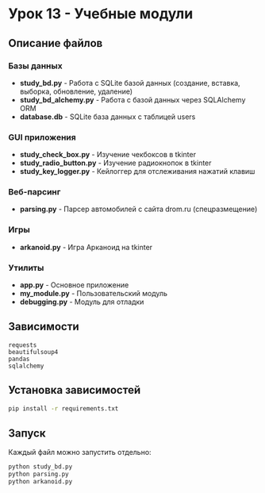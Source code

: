 # Урок 13 - Учебные модули

## Описание файлов

### Базы данных
- **study_bd.py** - Работа с SQLite базой данных (создание, вставка, выборка, обновление, удаление)
- **study_bd_alchemy.py** - Работа с базой данных через SQLAlchemy ORM
- **database.db** - SQLite база данных с таблицей users

### GUI приложения
- **study_check_box.py** - Изучение чекбоксов в tkinter
- **study_radio_button.py** - Изучение радиокнопок в tkinter
- **study_key_logger.py** - Кейлоггер для отслеживания нажатий клавиш

### Веб-парсинг
- **parsing.py** - Парсер автомобилей с сайта drom.ru (спецразмещение)

### Игры
- **arkanoid.py** - Игра Арканоид на tkinter

### Утилиты
- **app.py** - Основное приложение
- **my_module.py** - Пользовательский модуль
- **debugging.py** - Модуль для отладки

## Зависимости
```
requests
beautifulsoup4
pandas
sqlalchemy
```

## Установка зависимостей
```bash
pip install -r requirements.txt
```

## Запуск
Каждый файл можно запустить отдельно:
```bash
python study_bd.py
python parsing.py
python arkanoid.py
```